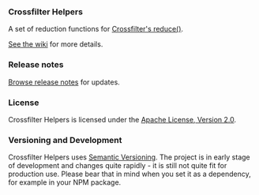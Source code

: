 ### Crossfilter Helpers

A set of reduction functions for [Crossfilter's reduce()](https://github.com/square/crossfilter/wiki/API-Reference#group_reduce).

[See the wiki](https://github.com/wssbck/crossfilter-helpers/wiki) for more details.

### Release notes

[Browse release notes](https://github.com/wssbck/crossfilter-helpers/releases) for updates.

### License

Crossfilter Helpers is licensed under the [Apache License, Version 2.0](http://www.apache.org/licenses/LICENSE-2.0).

### Versioning and Development

Crossfilter Helpers uses [Semantic Versioning](http://semver.org). The project is in early stage of development and changes quite rapidly - it is still not quite fit for production use. Please bear that in mind when you set it as a dependency, for example in your NPM package.
